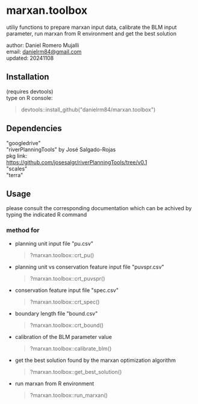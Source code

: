 # marxan.toolbox
utiliy functions to prepare marxan input data, calibrate the BLM input parameter, run marxan from R environment and get the best solution

author:  Daniel Romero Mujalli<br>
email:   danielrm84@gmail.com<br>
updated: 20241108<br> 

## Installation
(requires devtools)<br>
type on R console:<br>
> devtools::install_github("danielrm84/marxan.toolbox")

## Dependencies
"googledrive"<br>
"riverPlanningTools" by José Salgado-Rojas<br>
pkg link:<br>
https://github.com/josesalgr/riverPlanningTools/tree/v0.1<br>
"scales"<br>
"terra"<br>

## Usage
please consult the corresponding documentation which can be achived by typing the indicated R command

### method for
- planning unit input file "pu.csv"
  > ?marxan.toolbox::crt_pu()<br>
- planning unit vs conservation feature input file "puvspr.csv"
  > ?marxan.toolbox::crt_puvspr()<br>
- conservation feature input file "spec.csv"
  > ?marxan.toolbox::crt_spec()<br>
- boundary length file "bound.csv"
  > ?marxan.toolbox::crt_bound()<br>
- calibration of the BLM parameter value
  > ?marxan.toolbox::calibrate_blm()<br>
- get the best solution found by the marxan optimization algorithm
  > ?marxan.toolbox::get_best_solution()<br>
- run marxan from R environment
  > ?marxan.toolbox::run_marxan()<br>

